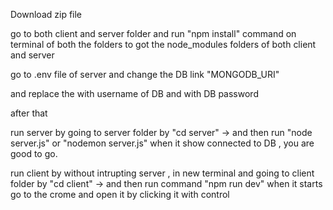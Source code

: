 Download zip file

go to both client and server folder and run "npm install" command on terminal of both the folders to got the node_modules folders of both client and server

go to .env file of server and change the DB link "MONGODB_URI"

and replace the <username> with username of DB and <password> with DB password

after that 

run server by going to server folder by "cd server"
   -> and then run "node server.js" or "nodemon server.js"
   when it show connected to DB , you are good to go.

run client by without intrupting server , in new terminal and going to client folder by "cd client" 
  -> and then run command "npm run dev"
when it starts go to the crome and open it by clicking it with control
